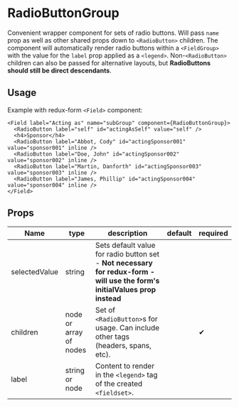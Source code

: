 # RadioButtonGroup

Convenient wrapper component for sets of radio buttons. Will pass `name` prop as well as other shared props down to `<RadioButton>` children.
The component will automatically render radio buttons within a `<FieldGroup>` with the value for the `label` prop applied as a `<legend>`. Non-`<RadioButton>` children can also be passed for alternative layouts, but **RadioButtons should still be direct descendants**.

## Usage
Example with redux-form `<Field>` component:

```
<Field label="Acting as" name="subGroup" component={RadioButtonGroup}>
  <RadioButton label="self" id="actingAsSelf" value="self" />
  <h4>Sponsor</h4>
  <RadioButton label="Abbot, Cody" id="actingSponsor001" value="sponsor001" inline />
  <RadioButton label="Doe, John" id="actingSponsor002" value="sponsor002" inline />
  <RadioButton label="Martin, Danforth" id="actingSponsor003" value="sponsor003" inline />
  <RadioButton label="James, Phillip" id="actingSponsor004" value="sponsor004" inline />
</Field>
```

## Props
Name | type | description | default | required |
--- | --- | --- | --- | --- |
selectedValue | string | Sets default value for radio button set - **Not necessary for redux-form - will use the form's initialValues prop instead** | | |
children | node or array of nodes | Set of `<RadioButton>`s for usage. Can include other tags (headers, spans, etc). | | &#10004;|
label | string or node | Content to render in the `<legend>` tag of the created `<fieldset>`. | | |

